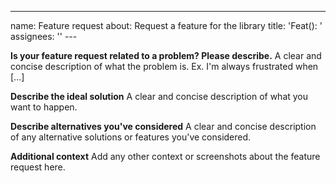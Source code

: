 ---

name: Feature request
about: Request a feature for the library
title: 'Feat(): '
assignees: ''
---<!--
If you need help with the library installation or usage, please go to the Discord server instead:
  https://join.favware.tech
This issue tracker is only for bug reports and enhancement suggestions.
You likely won't receive any basic help here.
-->

**Is your feature request related to a problem? Please describe.**
A clear and concise description of what the problem is. Ex. I'm always frustrated when [...]

**Describe the ideal solution**
A clear and concise description of what you want to happen.

**Describe alternatives you've considered**
A clear and concise description of any alternative solutions or features you've considered.

**Additional context**
Add any other context or screenshots about the feature request here.
